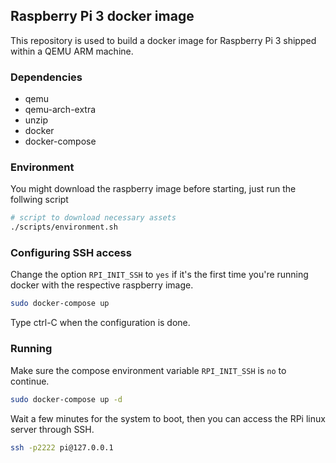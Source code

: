 ## Raspberry Pi 3 docker image

This repository is used to build a docker image for Raspberry Pi 3 shipped within a QEMU ARM machine.

### Dependencies

* qemu
* qemu-arch-extra
* unzip
* docker
* docker-compose

### Environment

You might download the raspberry image before starting, just run the follwing script

```bash
# script to download necessary assets
./scripts/environment.sh
```

### Configuring SSH access

Change the option `RPI_INIT_SSH` to `yes` if it's the first time you're running docker with the respective raspberry image.

```bash
sudo docker-compose up
```

Type ctrl-C when the configuration is done.

### Running

Make sure the compose environment variable `RPI_INIT_SSH` is `no` to continue.

```bash
sudo docker-compose up -d
```

Wait a few minutes for the system to boot, then you can access the RPi linux server through SSH.

```bash
ssh -p2222 pi@127.0.0.1
```
